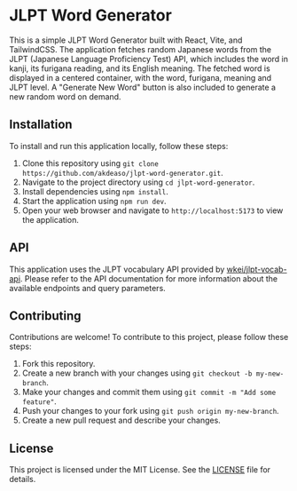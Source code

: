 # JLPT Word Generator

This is a simple JLPT Word Generator built with React, Vite, and TailwindCSS. The application fetches random Japanese words from the JLPT (Japanese Language Proficiency Test) API, which includes the word in kanji, its furigana reading, and its English meaning. The fetched word is displayed in a centered container, with the word, furigana, meaning and JLPT level. A "Generate New Word" button is also included to generate a new random word on demand.

## Installation

To install and run this application locally, follow these steps:

1. Clone this repository using `git clone https://github.com/akdeaso/jlpt-word-generator.git`.
2. Navigate to the project directory using `cd jlpt-word-generator`.
3. Install dependencies using `npm install`.
4. Start the application using `npm run dev`.
5. Open your web browser and navigate to `http://localhost:5173` to view the application.

## API

This application uses the JLPT vocabulary API provided by [wkei/jlpt-vocab-api](https://github.com/wkei/jlpt-vocab-api). Please refer to the API documentation for more information about the available endpoints and query parameters.

## Contributing

Contributions are welcome! To contribute to this project, please follow these steps:

1. Fork this repository.
2. Create a new branch with your changes using `git checkout -b my-new-branch`.
3. Make your changes and commit them using `git commit -m "Add some feature"`.
4. Push your changes to your fork using `git push origin my-new-branch`.
5. Create a new pull request and describe your changes.

## License

This project is licensed under the MIT License. See the [LICENSE](LICENSE) file for details.
